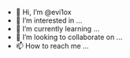 - 👋 Hi, I’m @evi1ox
- 👀 I’m interested in ...
- 🌱 I’m currently learning ...
- 💞️ I’m looking to collaborate on ...
- 📫 How to reach me ...

<!---
evi1ox/evi1ox is a ✨ special ✨ repository because its `README.md` (this file) appears on your GitHub profile.
You can click the Preview link to take a look at your changes.
--->

